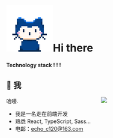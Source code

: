 #    ![mona-whisper](./images/mona-whisper.gif)Hi there

#### Technology stack ! ! !

## 🤩 我
<img style="width: 50%" align="right" src="https://github-readme-stats.vercel.app/api?username=start-point&theme=dracula" />

哈喽.

- 我是一名走在前端开发
- 熟悉 React, TypeScript, Sass... 
- 电邮：echo_c120@163.com 
